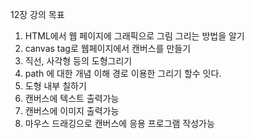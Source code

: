12장 강의 목표

1. HTML에서 웹 페이지에 그래픽으로 그림 그리는 방법을 알기
2. canvas tag로 웹페이지에서 캔버스를 만들기
3. 직선, 사각형 등의 도형그리기
4. path 에 대한 개념 이해 경로 이용한 그리기 할수 잇다.
5. 도형 내부 칠하기
6. 캔버스에 텍스트 출력가능
7. 캔버스에 이미지 출력가능
8. 마우스 드래깅으로 캔버스에 응용 프로그램 작성가능
